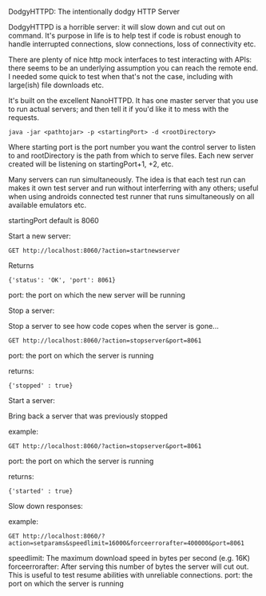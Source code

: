 DodgyHTTPD: The intentionally dodgy HTTP Server

DodgyHTTPD is a horrible server: it will slow down and cut out on
command.  It's purpose in life is to help test if code is robust
enough to handle interrupted connections, slow connections, loss of 
connectivity etc.

There are plenty of nice http mock interfaces to test interacting with
APIs: there seems to be an underlying assumption you can reach the 
remote end.  I needed some quick to test when that's not the case, 
including with large(ish) file downloads etc.

It's built on the excellent NanoHTTPD.  It has one master server that
you use to run actual servers; and then tell it if you'd like it to 
mess with the requests.

```
java -jar <pathtojar> -p <startingPort> -d <rootDirectory>
```

Where starting port is the port number you want the control server to
listen to and rootDirectory is the path from which to serve files. Each
new server created will be listening on startingPort+1, +2, etc.

Many servers can run simultaneously.  The idea is that each test run can
makes it own test server and run without interferring with any others;
useful when using androids connected test runner that runs simultaneously
on all available emulators etc.

startingPort default is 8060

Start a new server:

```
GET http://localhost:8060/?action=startnewserver
```
Returns
```
{'status': 'OK', 'port': 8061}
```
port: the port on which the new server will be running

Stop a server:

Stop a server to see how code copes when the server is gone...

```
GET http://localhost:8060/?action=stopserver&port=8061
```
port: the port on which the server is running

returns:
```
{'stopped' : true}
```

Start a server:

Bring back a server that was previously stopped

example:
```
GET http://localhost:8060/?action=stopserver&port=8061
```
port: the port on which the server is running

returns:
```
{'started' : true}
```

Slow down responses:

example:
```
GET http://localhost:8060/?action=setparams&speedlimit=16000&forceerrorafter=400000&port=8061
```
speedlimit: The maximum download speed in bytes per second (e.g. 16K)
forceerrorafter: After serving this number of bytes the server will cut out.  This is useful to test resume abilities with unreliable connections.
port: the port on which the server is running
















